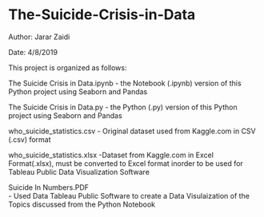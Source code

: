 # The-Suicide-Crisis-in-Data

Author: Jarar Zaidi

Date: 4/8/2019

This project is organized as follows: 

The Suicide Crisis in Data.ipynb
    - the Notebook (.ipynb) version of this Python project using Seaborn and Pandas
    
The Suicide Crisis in Data.py
    - the Python (.py) version of this Python project using Seaborn and Pandas

who_suicide_statistics.csv
    - Original dataset used from Kaggle.com in CSV (.csv) format
    
who_suicide_statistics.xlsx
    -Dataset from Kaggle.com in Excel Format(.xlsx), must be converted to Excel format inorder
    to be used for Tableau Public Data Visualization Software 
    
Suicide In Numbers.PDF    
    - Used Data Tableau Public Software to create a Data Visulaization of the Topics discussed
    from the Python Notebook
    

